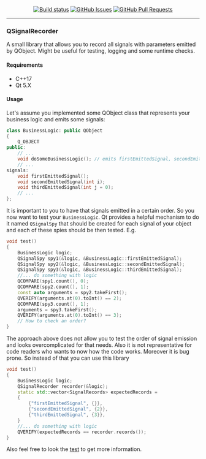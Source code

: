 <div align="center">

  [![Build status](https://img.shields.io/appveyor/ci/farmovit/QSignalRecorder)](https://ci.appveyor.com/project/farmovit/qsignalrecorder)
  [![GitHub Issues](https://img.shields.io/github/issues/farmovit/QSignalRecorder)](https://github.com/farmovit/QSignalRecorder/issues)
  [![GitHub Pull Requests](https://img.shields.io/github/issues-pr/farmovit/QSignalRecorder)](https://github.com/farmovit/QPointerGrabber/pulls)

</div>

---

### QSignalRecorder
A small library that allows you to record all signals with parameters emitted by QObject. Might be useful for testing, logging and some runtime checks.

#### Requirements
- C++17
- Qt 5.X

#### Usage
Let's assume you implemented some QObject class that represents your business logic and emits some signals:

```c++
class BusinessLogic: public QObject
{
	Q_OBJECT
public:
	// ...
	void doSomeBusinessLogic(); // emits firstEmittedSignal, secondEmittedSignal, thirdEmittedSignal
	// ...
signals:
	void firstEmittedSignal();
	void secondEmittedSignal(int i);
	void thirdEmittedSignal(int j = 0);
	// ...
};
```
It is important to you to have that signals emitted in a certain order. So you now want to test your `BusinessLogic`. Qt provides a helpful mechanism to do it named `QSignalSpy` that should be created for each signal of your object and each of these spies should be then tested. E.g.
```c++
void test()
{
	BusinessLogic logic;
	QSignalSpy spy1(&logic, &BusinessLogic::firstEmittedSignal);
	QSignalSpy spy2(&logic, &BusinessLogic::secondEmittedSignal);
	QSignalSpy spy3(&logic, &BusinessLogic::thirdEmittedSignal);
	//... do something with logic
	QCOMPARE(spy1.count(), 0);
	QCOMPARE(spy2.count(), 1);
	const auto arguments = spy2.takeFirst();
	QVERIFY(arguments.at(0).toInt() == 2);
	QCOMPARE(spy3.count(), 1);
	arguments = spy3.takeFirst();
	QVERIFY(arguments.at(0).toInt() == 3);
	// How to check an order?
}
```
The approach above does not allow you to test the order of signal emission and looks overcomplicated for that needs. Also it is not representative for code readers who wants to now how the code works. Moreover it is bug prone. So instead of that you can use this library
```c++
void test()
{
	BusinessLogic logic;
	QSignalRecorder recorder(&logic);
	static std::vector<SignalRecords> expectedRecords =
	{
		{"firstEmittedSignal", {}},
		{"secondEmittedSignal", {2}},
		{"thirdEmittedSignal", {3}},
	}
	//... do something with logic
	QVERIFY(expectedRecords == recorder.records());
}
```
Also feel free to look the [test](https://github.com/farmovit/QSignalRecorder/blob/master/test/SignalRecorderTest.cpp) to get more information.
